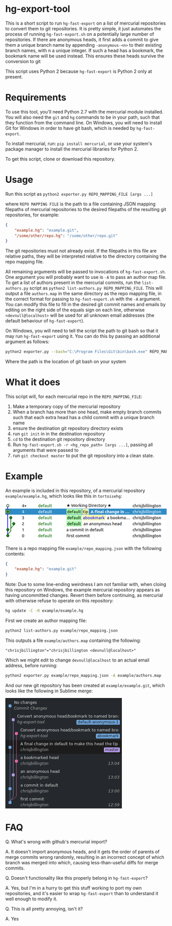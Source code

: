 hg-export-tool
=====================

This is a short script to run `hg-fast-export` on a list of mercurial repositories to
convert them to git repositories. It is pretty simple, it just automates the process of
running `hg-fast-export.sh` on a potentially large number of repositories. If there are
anonymous heads, it first adds a commit to give them a unique branch name by appending
`-anonymous-<n>` to their existing branch names, with n a unique integer. If such a head
has a bookmark, the bookmark name will be used instead. This ensures these heads survive
the conversion to git

This script uses Python 2 because `hg-fast-export` is Python 2 only at present.

Requirements
============

To use this tool, you'll need Python 2.7 with the mercurial module installed. You will
also need the `git` and `hg` commands to be in your path, such that they function from
the command line. On Windows, you will need to install Git for Windows in order to have
git bash, which is needed by `hg-fast-export`.

To install mercurial, run: `pip install mercurial`, or use your system's package manager
to install the mercurial libraries for Python 2.

To get this script, clone or download this repository.


Usage
=======

Run this script as `python2 exporter.py REPO_MAPPING_FILE [args ...]`

where `REPO MAPPING FILE` is the path to a file containing JSON mapping filepaths of
mercurial repositories to the desired filepaths of the resulting git repositories, for
example:

```json
{
    "example.hg": "example.git",
    "/some/other/repo.hg": "/some/other/repo.git"
}
```

The git repositories must not already exist. If the filepaths in this file are relative
paths, they will be interpreted relative to the directory containing the repo mapping
file.

All remaining arguments will be passed to invocations of `hg-fast-export.sh`. One
argument you will probably want to use is `-A` to pass an author map file. To get a list
of authors present in the mercurial commits, run the `list-authors.py` script as
`python2 list-authors.py REPO_MAPPING_FILE`. This will output a file `authors.map` in
the same directory as the repo mapping file, in the correct format for passing to
`hg-fast-export.sh` with the `-A` argument. You can modify this file to fill in the
desired git commit names and emails by editing on the right side of the equals sign on
each line, otherwise `<devnull@localhost>` will be used for all unknown email addresses
(the default behaviour of `hg-fast-export`).

On Windows, you will need to tell the script the path to git bash so that it may run
`hg-fast-export` using it. You can do this by passing an additional argument as follows:

```bash
python2 exporter.py --bash="C:\Program Files\Git\bin\bash.exe" REPO_MAPPING_FILE [args ...]`
```

Where the path is the location of git bash on your system


What it does
============

This script will, for each mercurial repo in the `REPO_MAPPING_FILE`:

1. Make a temporary copy of the mercurial repository
2. When a branch has more than one head, make empty branch commits such that each extra
   head has a child commit with a unique branch name
3. ensure the destination git repository directory exists
4. run `git init` in in the destination repository
5. `cd` to the destination git repository directory
6. Run `hg-fast-export.sh -r <hg_repo_path> [args ...]`, passing all  arguments that
   were passed  to 
7. run `git checkout master` to put the git repository into a clean state.


Example
=======

An example is included in this repository, of a mercurial repository
`example/example.hg`, which looks like this in `tortoisehg`:

![hg_screenshot.png](example/hg_screenshot.png)

There is a repo mapping file `example/repo_mapping.json` with
the following contents:
```json
{
    "example.hg": "example.git"
}
```

Note: Due to some line-ending weirdness I am not familiar with, when cloing this
repository on Windows, the example mercurial repository appears as having uncommitted
changes. Revert them before continuing, as mercurial with otherwise refuse to operate on
this repository:
```bash
hg update -C -R example/example.hg
```

First we create an author mapping file:
```bash
python2 list-authors.py example/repo_mapping.json
```

This outputs a file `example/authors.map` containing the following:
```
"chrisjbillington"="chrisjbillington <devnull@localhost>"
```
Which we might edit to change `devnull@localhost` to an actual email address, before
running:
```bash
python2 exporter.py example/repo_mapping.json -A example/authors.map
```

And our new git repository has been created at `example/example.git`, which looks
like the following in Sublime merge:

![git_screenshot.png](example/git_screenshot.png)


FAQ
===

Q. What's wrong with github's mercurial import?

A. It doesn't import anonymous heads, and it gets the order of parents of merge commits
   wrong randomly, resulting in an incorrect concept of which branch was merged into
   which, causing less-than-useful diffs for merge commits.

Q. Doesn't functionality like this properly belong in `hg-fast-export`?

A. Yes, but I'm in a hurry to get this stuff working to port my own repositories, and
   it's easier to wrap `hg-fast-export` than to understand it well enough to modify it.

Q. This is all pretty annoying, isn't it?

A. Yes
